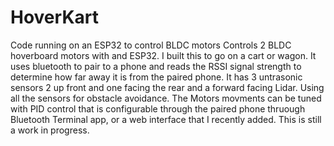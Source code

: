 # HoverKart
Code running on an ESP32 to control BLDC motors
Controls 2 BLDC hoverboard motors with and ESP32. I built this to go on a cart or wagon. It uses bluetooth to pair to a phone and reads the RSSI signal strength to determine how far away it is from the paired phone. It has 3 untrasonic sensors 2 up front and one facing the rear and a forward facing Lidar. Using all the sensors for obstacle avoidance. The Motors movments can be tuned with PID control that is configurable through the paired phone thruough Bluetooth Terminal app, or a web interface that I recently added. This is still a work in progress. 
